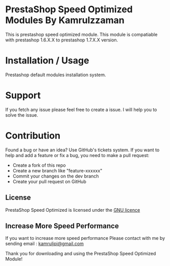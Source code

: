 # PrestaShop Speed Optimized Modules By Kamrulzzaman

This is prestashop speed optimized module. This module is compatiable with prestashop 1.6.X.X to prestashop 1.7.X.X version. 

# Installation / Usage

Prestashop default modules installation system.  

# Support

If you fetch any issue please feel free to create a issue. I will help you to solve the issue. 

# Contribution

Found a bug or have an idea? Use GitHub's tickets system.
If you want to help and add a feature or fix a bug, you need to make a pull request:

- Create a fork of this repo
- Create a new branch like "feature-xxxxxx"
- Commit your changes on the dev branch
- Create your pull request on GitHub

## License

PrestaShop Speed Optimized is licensed under the [GNU licence](http://www.gnu.org/gnu/gnu.html)

## Increase More Speed Performance
If you want to increase more speed performance Please contact with me by sending email : kamruljpi@gmail.com 

Thank you for downloading and using the PrestaShop Speed Optimized Module!